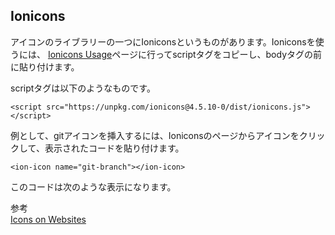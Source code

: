 ## Ionicons 
アイコンのライブラリーの一つにIoniconsというものがあります。Ioniconsを使うには、
[Ionicons Usage](https://ionicons.com/usage)ページに行ってscriptタグをコピーし、bodyタグの前に貼り付けます。  

scriptタグは以下のようなものです。
```
<script src="https://unpkg.com/ionicons@4.5.10-0/dist/ionicons.js"></script>
```

例として、gitアイコンを挿入するには、Ioniconsのページからアイコンをクリックして、表示されたコードを貼り付けます。
```
<ion-icon name="git-branch"></ion-icon>
```
このコードは次のような表示になります。　　
<ion-icon name="git-branch"></ion-icon> 


参考  
[Icons on Websites](https://code.makery.ch/library/more-html-css/icons/)
